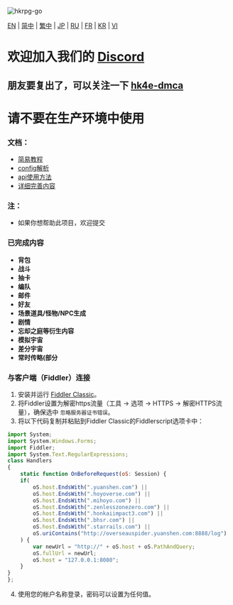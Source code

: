 ![hkrpg-go](https://socialify.git.ci/gucooing/hkrpg-go/image?description=1&font=Inter&forks=1&language=1&name=1&owner=1&pattern=Circuit%20Board&stargazers=1&theme=Auto)

[EN](./README.md) | [简中](./docs/README_zh-CN.md) | [繁中](./docs/README_zh-CN.md) | [JP](./docs/README_zh-CN.md) | [RU](./docs/README_zh-CN.md) | [FR](./docs/README_zh-CN.md) | [KR](./docs/README_zh-CN.md) | [VI](./docs/README_zh-CN.md)
 
# **欢迎加入我们的 [Discord](https://discord.gg/222yVp6pUq)**

## 朋友要复出了，可以关注一下 [hk4e-dmca](https://github.com/flswld/hk4e-go)

# 请不要在生产环境中使用

### 文档：
* [简易教程](./docs/tutorial/zh-CN.md)
* [config解析](./docs/conf/zh-CN.md)
* [api使用方法](./docs/command/zh-CN.md)
* [详细完善内容](./docs/progress/zh-CN.md)

### 注：
* 如果你想帮助此项目，欢迎提交

### 已完成内容
- **背包**
- **战斗**
- **抽卡**
- **编队**
- **邮件**
- **好友**
- **场景道具/怪物/NPC生成**
- **剧情**
- **忘却之庭等衍生内容**
- **模拟宇宙**
- **差分宇宙**
- **常时传略(部分**

### 与客户端（Fiddler）连接
1. 安装并运行 [Fiddler Classic](https://www.telerik.com/fiddler)。
2. 将Fiddler设置为解密https流量（工具 -> 选项 -> HTTPS -> 解密HTTPS流量），确保选中 `忽略服务器证书错误`。
3. 将以下代码复制并粘贴到Fiddler Classic的Fiddlerscript选项卡中：

```javascript
import System;
import System.Windows.Forms;
import Fiddler;
import System.Text.RegularExpressions;
class Handlers
{
    static function OnBeforeRequest(oS: Session) {
    if(
        oS.host.EndsWith(".yuanshen.com") ||
        oS.host.EndsWith(".hoyoverse.com") ||
        oS.host.EndsWith(".mihoyo.com") ||
        oS.host.EndsWith(".zenlesszonezero.com") ||
        oS.host.EndsWith(".honkaiimpact3.com") ||
        oS.host.EndsWith(".bhsr.com") ||
        oS.host.EndsWith(".starrails.com") ||
        oS.uriContains("http://overseauspider.yuanshen.com:8888/log")
    ) {
        var newUrl = "http://" + oS.host + oS.PathAndQuery;
        oS.fullUrl = newUrl;
        oS.host = "127.0.0.1:8080";
    }
}
};
```

4. 使用您的帐户名称登录，密码可以设置为任何值。